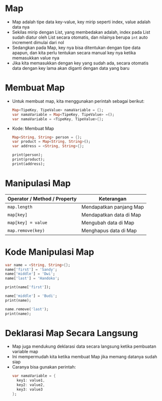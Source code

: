 # Map
* Map adalah tipe data key-value, key mirip seperti index, value adalah data nya
* Sekilas mirip dengan List, yang membedakan adalah, index pada List sudah diatur oleh List secara otomatis, dan nilainya berupa ``` int ``` auto increment dimulai dari nol
* Sedangkan pada Map, key nya bisa ditentukan dengan tipe data apapun, dan kita perlu tentukan secara manual key nya ketika memasukkan value nya
* Jika kita memasukkan dengan key yang sudah ada, secara otomatis data dengan key lama akan diganti dengan data yang baru

# Membuat Map
* Untuk membuat map, kita menggunakan perintah sebagai berikut:
  ```dart
  Map<TipeKey, TipeValue> namaVariable = {};
  var namaVariable = Map<TipeKey, TipeValue> =();
  var namaVariable = <TipeKey, TipeValue>{};
  ```
* Kode: Membuat Map
  ```dart
  Map<String, String> person = {};
  var product = Map<String, String>();
  var address = <String, String>{};

  print(person);
  print(product);
  print(address);
  ```

# Manipulasi Map
| Operator / Method / Property | Keterangan |
| ---------------------------- | ---------- |
| `map.length` | Mendapatkan panjang Map |
| `map[key]` | Mendapatkan data di Map |
| `map[key] = value` | Mengubah data di Map |
| `map.remove(key)` | Menghapus data di Map |

# Kode Manipulasi Map
```dart
var name = <String, String>{};
name['first'] = 'Sandy';
name['middle'] = 'Dwi';
name['last'] = 'Handoko';

print(name['first']);

name['middle'] = 'Budi';
print(name);

name.remove('last');
print(name);
```

# Deklarasi Map Secara Langsung
* Map juga mendukung deklarasi data secara langsung ketika pembuatan variable map
* Ini mempermudah kita ketika membuat Map jika memang datanya sudah siap
* Caranya bisa gunakan perintah:
  ```dart
  var namaVariable = {
    key1: value1,
    key2: value2,
    key3: value3
  };
  ```